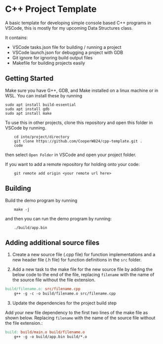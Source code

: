 # C++ Project Template

A basic template for developing simple console based C++ programs in VSCode, this is mostly for my upcoming Data Structures class.

It contains:

- VSCode tasks.json file for building / running a project
- VSCode launch.json for debugging a project with GDB
- Git ignore for ignoring build output files
- Makefile for building projects easily

## Getting Started

Make sure you have G++, GDB, and Make installed on a linux machine or in WSL. You can install these by running

    sudo apt install build-essential
    sudo apt install gdb
    sudo apt install make

To use this in other projects, clone this repository and open this folder in VSCode by running.

		cd into/project/directory
		git clone https://github.com/CooperW824/cpp-template.git .
		code 

then select `Open Folder` in VSCode and open your project folder.

If you want to add a remote repository for holding onto your code:

		git remote add origin <your remote url here>

## Building

Build the demo program by running

		make -j

and then you can run the demo program by running:

		./build/app.bin


## Adding additional source files

1. Create a new source file (.cpp file) for function implementations and a new header file (.h file) for function definitions in the `src` folder.

2. Add a new task to the make file for the new source file by adding the below code to the end of the file, replacing `filename` with the name of the source file without the file extension.

```makefile
build/filename.o: src/filename.cpp
	g++ -g -c -o build/filename.o src/filename.cpp 
```

3. Update the dependencies for the project build step

Add your new file dependency to the first two lines of the make file as shown below. Replacing `filename` with the name of the source file without the file extension.:

```makefile
build: build/main.o build/filename.o
	g++ -g -o build/app.bin build/*.o
```